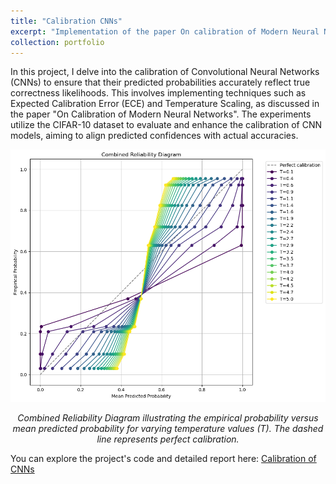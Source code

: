 ```yaml
---
title: "Calibration CNNs"
excerpt: "Implementation of the paper On calibration of Modern Neural Networks using bird and cat images of the CIFAR-10 dataset <br/><img src='/images/birds_cats.png' width='500' height='300'>"
collection: portfolio
---
```


In this project, I delve into the calibration of Convolutional Neural Networks (CNNs) to ensure that their predicted probabilities accurately reflect true correctness likelihoods. This involves implementing techniques such as Expected Calibration Error (ECE) and Temperature Scaling, as discussed in the paper "On Calibration of Modern Neural Networks". The experiments utilize the CIFAR-10 dataset to evaluate and enhance the calibration of CNN models, aiming to align predicted confidences with actual accuracies.

<div style="text-align: center;">
  <img src="/images/LENET_combined_reliability.png" alt="Combined Reliability Diagram" width="600">
  <p><em>Combined Reliability Diagram illustrating the empirical probability versus mean predicted probability for varying temperature values (T). The dashed line represents perfect calibration.</em></p>
</div>


You can explore the project's code and detailed report here: [Calibration of CNNs](https://github.com/duartemoura/calibrating_nn)